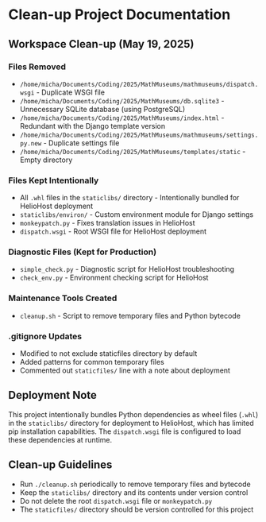 # Clean-up Project Documentation

## Workspace Clean-up (May 19, 2025)

### Files Removed
- `/home/micha/Documents/Coding/2025/MathMuseums/mathmuseums/dispatch.wsgi` - Duplicate WSGI file
- `/home/micha/Documents/Coding/2025/MathMuseums/db.sqlite3` - Unnecessary SQLite database (using PostgreSQL)
- `/home/micha/Documents/Coding/2025/MathMuseums/index.html` - Redundant with the Django template version
- `/home/micha/Documents/Coding/2025/MathMuseums/mathmuseums/settings.py.new` - Duplicate settings file
- `/home/micha/Documents/Coding/2025/MathMuseums/templates/static` - Empty directory

### Files Kept Intentionally
- All `.whl` files in the `staticlibs/` directory - Intentionally bundled for HelioHost deployment
- `staticlibs/environ/` - Custom environment module for Django settings
- `monkeypatch.py` - Fixes translation issues in HelioHost
- `dispatch.wsgi` - Root WSGI file for HelioHost deployment

### Diagnostic Files (Kept for Production)
- `simple_check.py` - Diagnostic script for HelioHost troubleshooting
- `check_env.py` - Environment checking script for HelioHost

### Maintenance Tools Created
- `cleanup.sh` - Script to remove temporary files and Python bytecode

### .gitignore Updates
- Modified to not exclude staticfiles directory by default
- Added patterns for common temporary files
- Commented out `staticfiles/` line with a note about deployment

## Deployment Note

This project intentionally bundles Python dependencies as wheel files (`.whl`) in the `staticlibs/` directory for deployment to HelioHost, which has limited pip installation capabilities. The `dispatch.wsgi` file is configured to load these dependencies at runtime.

## Clean-up Guidelines

- Run `./cleanup.sh` periodically to remove temporary files and bytecode
- Keep the `staticlibs/` directory and its contents under version control
- Do not delete the root `dispatch.wsgi` file or `monkeypatch.py`
- The `staticfiles/` directory should be version controlled for this project
